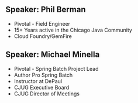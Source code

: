 ## Speaker: Phil Berman

* Pivotal - Field Engineer
* 15+ Years active in the Chicago Java Community
* Cloud Foundry/GemFire 


## Speaker: Michael Minella

* Pivotal - Spring Batch Project Lead
* Author Pro Spring Batch
* Instructor at DePaul
* CJUG Executive Board
* CJUG Director of Meetings